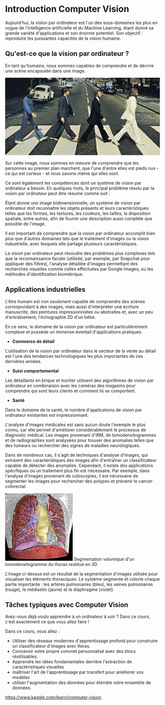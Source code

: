 # Introduction Computer Vision

Aujourd'hui, la vision par ordinateur est l'un des sous-domaines les plus en vogue de l'intelligence artificielle et du Machine Learning, étant donné sa grande variété d'applications et son énorme potentiel. Son objectif : reproduire les puissantes capacités de la vision humaine.

## Qu'est-ce que la vision par ordinateur ?

En tant qu'humains, nous sommes capables de comprendre et de décrire une scène encapsulée dans une image. 

![Image](https://raw.githubusercontent.com/dariusbd/projetnn101/main/images/computerv1.jpg)

Sur cette image, nous sommes en mesure de comprendre que les personnes au premier plan marchent, que l'une d'entre elles est pieds nus - ce qui est curieux - et nous savons même qui elles sont.

Ce sont également les compétences dont un système de vision par ordinateur a besoin. En quelques mots, le principal problème résolu par la vision par ordinateur peut être résumé comme suit :

Étant donné une image bidimensionnelle, un système de vision par ordinateur doit reconnaître les objets présents et leurs caractéristiques telles que les formes, les textures, les couleurs, les tailles, la disposition spatiale, entre autres, afin de fournir une description aussi complète que possible de l'image.

Il est important de comprendre que la vision par ordinateur accomplit bien plus que d'autres domaines tels que le traitement d'images ou la vision industrielle, avec lesquels elle partage plusieurs caractéristiques.

La vision par ordinateur peut résoudre des problèmes plus complexes tels que la reconnaissance faciale (utilisée, par exemple, par Snapchat pour appliquer des filtres), l'analyse détaillée d'images permettant des recherches visuelles comme celles effectuées par Google Images, ou les méthodes d'identification biométrique.

## Applications industrielles

L'être humain est non seulement capable de comprendre des scènes correspondant à des images, mais aussi d'interpréter une écriture manuscrite, des peintures impressionnistes ou abstraites et, avec un peu d'entraînement, l'échographie 2D d'un bébé.

En ce sens, le domaine de la vision par ordinateur est particulièrement complexe et possède un immense éventail d'applications pratiques.

- **Commerce de détail**

L'utilisation de la vision par ordinateur dans le secteur de la vente au détail est l'une des tendances technologiques les plus importantes de ces dernières années.

- **Suivi comportemental**

Les détaillants en brique et mortier utilisent des algorithmes de vision par ordinateur en combinaison avec les caméras des magasins pour comprendre qui sont leurs clients et comment ils se comportent.

- **Santé**

Dans le domaine de la santé, le nombre d'applications de vision par ordinateur existantes est impressionnant.

L'analyse d'images médicales est sans aucun doute l'exemple le plus connu, car elle permet d'améliorer considérablement le processus de diagnostic médical. Les images provenant d'IRM, de tomodensitogrammes et de radiographies sont analysées pour trouver des anomalies telles que des tumeurs ou rechercher des signes de maladies neurologiques.

Dans de nombreux cas, il s'agit de techniques d'analyse d'images, qui extraient des caractéristiques des images afin d'entraîner un classificateur capable de détecter des anomalies. Cependant, il existe des applications spécifiques où un traitement plus fin est nécessaire. Par exemple, dans l'analyse d'images provenant de coloscopies, il est nécessaire de segmenter les images pour rechercher des polypes et prévenir le cancer colorectal.

![Image](https://raw.githubusercontent.com/dariusbd/projetnn101/main/images/computerv2.jpg)   Segmentation volumique d'un tomodensitogramme du thorax restitué en 3D


L'image ci-dessus est un résultat de la segmentation d'images utilisée pour visualiser les éléments thoraciques. Le système segmente et colorie chaque partie importante : les artères pulmonaires (bleu), les veines pulmonaires (rouge), le médiastin (jaune) et le diaphragme (violet).

## Tâches typiques avec Computer Vision

Avez-vous déjà voulu apprendre à un ordinateur à voir ? Dans ce cours, c'est exactement ce que vous allez faire !

Dans ce cours, vous allez :

- Utiliser des réseaux modernes d'apprentissage profond pour construire un classificateur d'images avec Keras.
- Concevoir votre propre convnet personnalisé avec des blocs réutilisables.
- Apprendre les idées fondamentales derrière l'extraction de caractéristiques visuelles
- maîtriser l'art de l'apprentissage par transfert pour améliorer vos modèles
- utiliser l'augmentation des données pour étendre votre ensemble de données.

https://www.kaggle.com/learn/computer-vision

